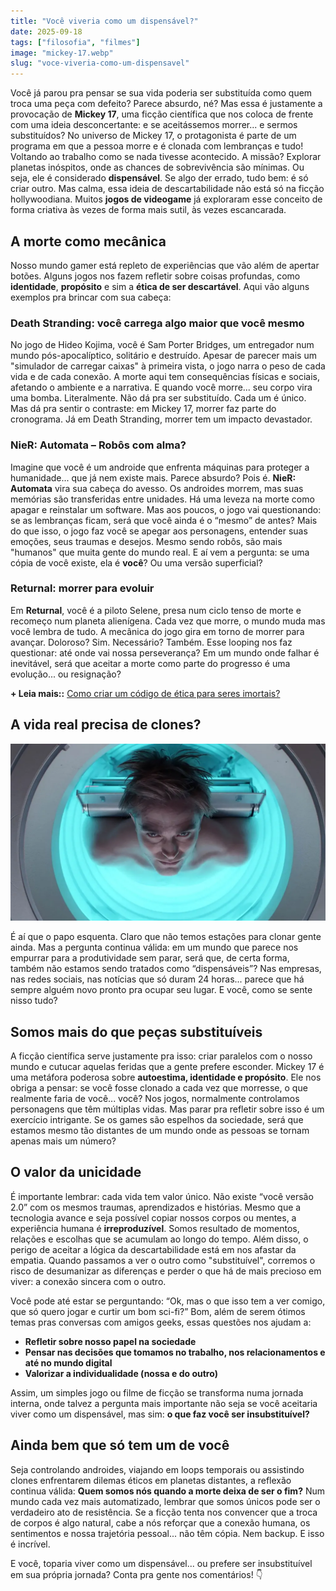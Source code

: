 ```yaml
---
title: "Você viveria como um dispensável?"
date: 2025-09-18
tags: ["filosofia", "filmes"]
image: "mickey-17.webp"
slug: "voce-viveria-como-um-dispensavel"
---
```


Você já parou pra pensar se sua vida poderia ser substituída como quem troca uma peça com defeito? Parece absurdo, né? Mas essa é justamente a provocação de **Mickey 17**, uma ficção científica que nos coloca de frente com uma ideia desconcertante: e se aceitássemos morrer... e sermos substituídos? No universo de Mickey 17, o protagonista é parte de um programa em que a pessoa morre e é clonada com lembranças e tudo! Voltando ao trabalho como se nada tivesse acontecido. A missão? Explorar planetas inóspitos, onde as chances de sobrevivência são mínimas. Ou seja, ele é considerado **dispensável**. Se algo der errado, tudo bem: é só criar outro. Mas calma, essa ideia de descartabilidade não está só na ficção hollywoodiana. Muitos **jogos de videogame** já exploraram esse conceito de forma criativa às vezes de forma mais sutil, às vezes escancarada.

## A morte como mecânica

Nosso mundo gamer está repleto de experiências que vão além de apertar botões. Alguns jogos nos fazem refletir sobre coisas profundas, como **identidade**, **propósito** e sim a **ética de ser descartável**. Aqui vão alguns exemplos pra brincar com sua cabeça:

### **Death Stranding: você carrega algo maior que você mesmo**

No jogo de Hideo Kojima, você é Sam Porter Bridges, um entregador num mundo pós-apocalíptico, solitário e destruído. Apesar de parecer mais um "simulador de carregar caixas" à primeira vista, o jogo narra o peso de cada vida e de cada conexão. A morte aqui tem consequências físicas e sociais, afetando o ambiente e a narrativa. E quando você morre... seu corpo vira uma bomba. Literalmente. Não dá pra ser substituído. Cada um é único. Mas dá pra sentir o contraste: em Mickey 17, morrer faz parte do cronograma. Já em Death Stranding, morrer tem um impacto devastador.

### **NieR: Automata – Robôs com alma?**

Imagine que você é um androide que enfrenta máquinas para proteger a humanidade... que já nem existe mais. Parece absurdo? Pois é. **NieR: Automata** vira sua cabeça do avesso. Os androides morrem, mas suas memórias são transferidas entre unidades. Há uma leveza na morte como apagar e reinstalar um software. Mas aos poucos, o jogo vai questionando: se as lembranças ficam, será que você ainda é o “mesmo” de antes? Mais do que isso, o jogo faz você se apegar aos personagens, entender suas emoções, seus traumas e desejos. Mesmo sendo robôs, são mais "humanos" que muita gente do mundo real. E aí vem a pergunta: se uma cópia de você existe, ela é **você**? Ou uma versão superficial?

### **Returnal: morrer para evoluir**

Em **Returnal**, você é a piloto Selene, presa num ciclo tenso de morte e recomeço num planeta alienígena. Cada vez que morre, o mundo muda mas você lembra de tudo. A mecânica do jogo gira em torno de morrer para avançar. Doloroso? Sim. Necessário? Também. Esse looping nos faz questionar: até onde vai nossa perseverança? Em um mundo onde falhar é inevitável, será que aceitar a morte como parte do progresso é uma evolução... ou resignação?

**+ Leia mais::** [Como criar um código de ética para seres imortais?](https://nerdatico.com.br/como-criar-um-codigo-de-etica-para-seres-imortais/)

## A vida real precisa de clones?

![mickey-17](robert-pattinson-mickey-17.webp)

É aí que o papo esquenta. Claro que não temos estações para clonar gente ainda. Mas a pergunta continua válida: em um mundo que parece nos empurrar para a produtividade sem parar, será que, de certa forma, também não estamos sendo tratados como “dispensáveis”? Nas empresas, nas redes sociais, nas notícias que só duram 24 horas... parece que há sempre alguém novo pronto pra ocupar seu lugar. E você, como se sente nisso tudo?

## Somos mais do que peças substituíveis

A ficção científica serve justamente pra isso: criar paralelos com o nosso mundo e cutucar aquelas feridas que a gente prefere esconder. Mickey 17 é uma metáfora poderosa sobre **autoestima, identidade e propósito**. Ele nos obriga a pensar: se você fosse clonado a cada vez que morresse, o que realmente faria de você... você? Nos jogos, normalmente controlamos personagens que têm múltiplas vidas. Mas parar pra refletir sobre isso é um exercício intrigante. Se os games são espelhos da sociedade, será que estamos mesmo tão distantes de um mundo onde as pessoas se tornam apenas mais um número?

## **O valor da unicidade**

É importante lembrar: cada vida tem valor único. Não existe “você versão 2.0” com os mesmos traumas, aprendizados e histórias. Mesmo que a tecnologia avance e seja possível copiar nossos corpos ou mentes, a experiência humana é **irreproduzível**. Somos resultado de momentos, relações e escolhas que se acumulam ao longo do tempo. Além disso, o perigo de aceitar a lógica da descartabilidade está em nos afastar da empatia. Quando passamos a ver o outro como "substituível", corremos o risco de desumanizar as diferenças e perder o que há de mais precioso em viver: a conexão sincera com o outro.

Você pode até estar se perguntando: “Ok, mas o que isso tem a ver comigo, que só quero jogar e curtir um bom sci-fi?” Bom, além de serem ótimos temas pras conversas com amigos geeks, essas questões nos ajudam a:

*   **Refletir sobre nosso papel na sociedade**
*   **Pensar nas decisões que tomamos no trabalho, nos relacionamentos e até no mundo digital**
*   **Valorizar a individualidade (nossa e do outro)**

Assim, um simples jogo ou filme de ficção se transforma numa jornada interna, onde talvez a pergunta mais importante não seja se você aceitaria viver como um dispensável, mas sim: **o que faz você ser insubstituível?**

## Ainda bem que só tem um de você

Seja controlando androides, viajando em loops temporais ou assistindo clones enfrentarem dilemas éticos em planetas distantes, a reflexão continua válida: **Quem somos nós quando a morte deixa de ser o fim?** Num mundo cada vez mais automatizado, lembrar que somos únicos pode ser o verdadeiro ato de resistência. Se a ficção tenta nos convencer que a troca de corpos é algo natural, cabe a nós reforçar que a conexão humana, os sentimentos e nossa trajetória pessoal... não têm cópia. Nem backup. E isso é incrível.

E você, toparia viver como um dispensável... ou prefere ser insubstituível em sua própria jornada? Conta pra gente nos comentários! 👇